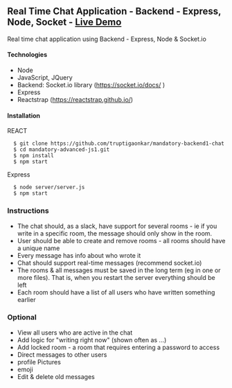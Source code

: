 ## Real Time Chat Application - Backend - Express, Node, Socket - [Live Demo]( http://immense-inlet-98375.herokuapp.com/)
Real time chat application using Backend - Express, Node & Socket.io
#### Technologies
* Node
* JavaScript, JQuery
* Backend: Socket.io library (https://socket.io/docs/ )
* Express
* Reactstrap (https://reactstrap.github.io/)
#### Installation
REACT
```
  $ git clone https://github.com/truptigaonkar/mandatory-backend1-chat
  $ cd mandatory-advanced-js1.git
  $ npm install
  $ npm start
```
Express
```
  $ node server/server.js
  $ npm start
```
### Instructions
* The chat should, as a slack, have support for several rooms - ie if you write in a specific room, the message should only show in the room.
* User should be able to create and remove rooms - all rooms should have a unique name
* Every message has info about who wrote it
* Chat should support real-time messages (recommend socket.io)
* The rooms & all messages must be saved in the long term (eg in one or more files). That is, when you restart the server everything should be left
* Each room should have a list of all users who have written something earlier
### Optional
* View all users who are active in the chat
* Add logic for "writing right now" (shown often as ...)
* Add locked room - a room that requires entering a password to access
* Direct messages to other users
* profile Pictures
* emoji
* Edit & delete old messages
